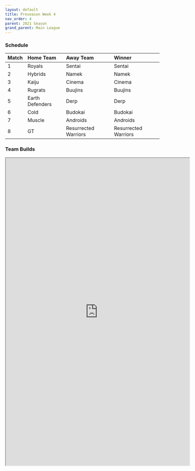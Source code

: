 ```yaml
---
layout: default
title: Preseason Week 4
nav_order: 4
parent: 2021 Season
grand_parent: Main League
---
```

### Schedule

|Match          |  Home Team            | Away Team        | Winner          |
| :-------------| :---------------------| :----------------| :---------------|
| 1             | Royals                | Sentai           |  Sentai         |
| 2             | Hybrids               | Namek            |  Namek         |
| 3             | Kaiju                 | Cinema           |  Cinema          |
| 4             | Rugrats               | Buujins 	       |  Buujins        |
| 5             | Earth Defenders       | Derp             |  Derp         |
| 6             | Cold                  |  Budokai         |  Budokai        |
| 7             | Muscle                | Androids         |  Androids             | 
| 8             | GT                    |  Resurrected Warriors |  Resurrected Warriors        |


### Team Builds 

<iframe width=600 height=1000 scrolling="yes"  src="https://docs.google.com/document/d/e/2PACX-1vQNcZ8H_1DObLepZuF4-drXNSv_BRlj331guoIX_OX0-wUOo6Lv9sdiuLa1DeMtE8mTK4Z8Bu9CEIWM/pub?embedded=true"></iframe>
	 	 	  		 	